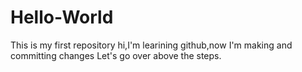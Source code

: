 # Hello-World
This is my first repository
hi,I'm learining github,now I'm making and committing changes
Let's go over above the steps.
